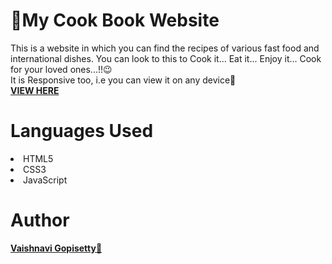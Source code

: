 # 📍My Cook Book Website

This is a website in which you can find the recipes of various fast food and international dishes.
You can look to this to
Cook it...
Eat it...
Enjoy it...
Cook for your loved ones...!!😉
<br>It is Responsive too, i.e you can view it on any device📱<br>
<b><a href=" https://vaishnavi2180.github.io/My-Cook-Book/">VIEW HERE</a></b>


<h1>Languages Used</h1>
<li>HTML5</li>
<li>CSS3</li>
<li>JavaScript</li>



<h1>Author</h1>
 <a href="https://linktr.ee/Ping_Unnati"> <b>Vaishnavi Gopisetty🙎</b></a>
  

